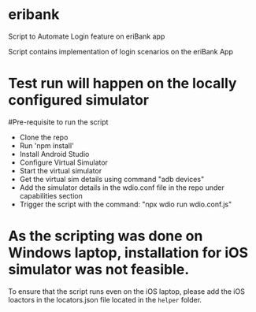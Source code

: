 # eribank
Script to Automate Login feature on eriBank app

Script contains implementation of login scenarios on the eriBank App

# Test run will happen on the locally configured simulator

#Pre-requisite to run the script
- Clone the repo
- Run 'npm install'
- Install Android Studio
- Configure Virtual Simulator
- Start the virtual simulator
- Get the virtual sim details using command "adb devices"
- Add the simulator details in the wdio.conf file in the repo under capabilities section
- Trigger the script with the command: "npx wdio run wdio.conf.js"


# As the scripting was done on Windows laptop, installation for iOS simulator was not feasible.
To ensure that the script runs even on the iOS laptop, please add the iOS loactors in the locators.json file located in the `helper` folder.
